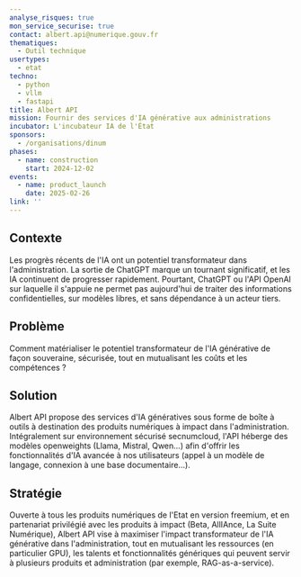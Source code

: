 ```yaml
---
analyse_risques: true
mon_service_securise: true
contact: albert.api@numerique.gouv.fr
thematiques:
  - Outil technique
usertypes:
  - etat
techno:
  - python
  - vllm
  - fastapi
title: Albert API
mission: Fournir des services d'IA générative aux administrations
incubator: L'incubateur IA de l'État
sponsors:
  - /organisations/dinum
phases:
  - name: construction
    start: 2024-12-02
events:
  - name: product_launch
    date: 2025-02-26
link: ''
---
```

## Contexte

Les progrès récents de l'IA ont un potentiel transformateur dans l'administration.
La sortie de ChatGPT marque un tournant significatif, et les IA continuent de progresser rapidement. Pourtant, ChatGPT ou l'API OpenAI sur laquelle il s'appuie ne permet pas aujourd'hui de traiter des informations confidentielles, sur modèles libres, et sans dépendance à un acteur tiers.

## Problème

Comment matérialiser le potentiel transformateur de l'IA générative de façon souveraine, sécurisée, tout en mutualisant les coûts et les compétences ?

## Solution

Albert API propose des services d'IA génératives sous forme de boîte à outils à destination des produits numériques à impact dans l'administration.
Intégralement sur environnement sécurisé secnumcloud, l'API héberge des modèles openweights (Llama, Mistral, Qwen...) afin d'offrir les fonctionnalités d'IA avancée à nos utilisateurs (appel à un modèle de langage, connexion à une base documentaire...).

## Stratégie

Ouverte à tous les produits numériques de l'Etat en version freemium, et en partenariat privilégié avec les produits à impact (Beta, AllIAnce, La Suite Numérique), Albert API vise à maximiser l'impact transformateur de l'IA générative dans l'administration, tout en mutualisant les ressources (en particulier GPU), les talents et fonctionnalités génériques qui peuvent servir à plusieurs produits et administration (par exemple, RAG-as-a-service).
